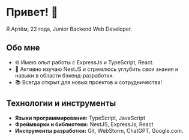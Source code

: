 # Привет! 👋

Я Артём, 22 года, Junior Backend Web Developer.

## Обо мне

- 🌐 Имею опыт работы с ExpressJs и TypeScript, React.
- 🚀 Активно изучаю NestJS и стремлюсь углубить свои знания и навыки в области бэкенд-разработки.
- 📚 Всегда открыт для новых проектов и сотрудничества!

## Технологии и инструменты

- **Языки программирования:** TypeScript, JavaScript
- **Фреймворки и библиотеки:** NestJS, ExpressJs, React
- **Инструменты разработки:** Git, WebStorm, ChatGPT, Google.com.
